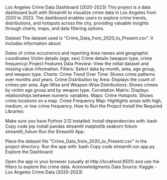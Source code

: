 Los Angeles Crime Data Dashboard (2020-2023)
This project is a data dashboard built with Streamlit to visualize crime data in Los Angeles from 2020 to 2023. The dashboard enables users to explore crime trends, distributions, and hotspots across the city, providing valuable insights through charts, maps, and data filtering options.

Dataset
The dataset used is "Crime_Data_from_2020_to_Present.csv". It includes information about:

Dates of crime occurrence and reporting
Area names and geographic coordinates
Victim details (age, sex)
Crime details (weapon type, crime frequency)
Project Features
Data Preview: View the initial dataset and missing value information.
Filters: Select data by month, area, age group, and weapon type.
Charts:
Crime Trend Over Time: Shows crime patterns over months and years.
Crime Distribution by Area: Displays the count of crimes per area.
Age-Wise and Weapon-Wise Distributions: Shows crimes by victim age group and by weapon type.
Correlation Matrix: Displays relationships between numeric variables.
Maps:
Crime Hotspots: Shows crime locations on a map.
Crime Frequency Map: Highlights areas with high, medium, or low crime frequency.
How to Run the Project
Install the Required Libraries:

Make sure you have Python 3.12 installed.
Install dependencies with:
bash
Copy code
pip install pandas streamlit matplotlib seaborn folium streamlit_folium
Run the Streamlit App:

Place the dataset file "Crime_Data_from_2020_to_Present.csv" in the project directory.
Run the app with:
bash
Copy code
streamlit run app.py
Explore the Dashboard:

Open the app in your browser (usually at http://localhost:8501) and use the filters to explore the crime data.
Acknowledgments
Data Source: Kaggle - Los Angeles Crime Data (2020-2023)

